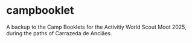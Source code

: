 # campbooklet

A backup to the Camp Booklets for the Activitiy World Scout Moot 2025, during the paths of Carrazeda de Anciães.
